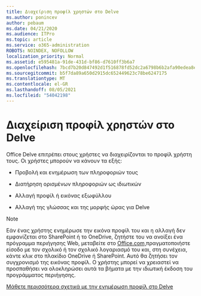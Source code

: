 ```yaml
---
title: Διαχείριση προφίλ χρηστών στο Delve
ms.author: ponincev
author: pebaum
ms.date: 04/21/2020
ms.audience: ITPro
ms.topic: article
ms.service: o365-administration
ROBOTS: NOINDEX, NOFOLLOW
localization_priority: Normal
ms.assetid: e595481a-91de-431d-bf86-d7610ff3b6a7
ms.openlocfilehash: 7bcd7b20d847492d1f516878fd52dc2a6798b6b2afa90edea8eb4e460834a4eb
ms.sourcegitcommit: b5f7da89a650d2915dc652449623c78be6247175
ms.translationtype: MT
ms.contentlocale: el-GR
ms.lasthandoff: 08/05/2021
ms.locfileid: "54042198"
---
```

# <a name="manage-user-profiles-in-delve"></a>Διαχείριση προφίλ χρηστών στο Delve

Office Delve επιτρέπει στους χρήστες να διαχειρίζονται το προφίλ χρήστη τους. Οι χρήστες μπορούν να κάνουν τα εξής:
  
- Προβολή και ενημέρωση των πληροφοριών τους
    
- Διατήρηση ορισμένων πληροφοριών ως ιδιωτικών
    
- Αλλαγή προφίλ ή εικόνας εξωφύλλου
    
- Αλλαγή της γλώσσας και της μορφής ώρας για Delve
    
> [!NOTE]
> Εάν ένας χρήστης ενημέρωσε την εικόνα προφίλ του και η αλλαγή δεν εμφανίζεται στο SharePoint ή το OneDrive, ζητήστε του να ανοίξει ένα πρόγραμμα περιήγησης Web, μεταβείτε στο [Office.com,](https://www.office.com)πραγματοποιήστε είσοδο με τον σχολικό ή τον σχολικό λογαριασμό του και, στη συνέχεια, κάντε κλικ στο πλακίδιο OneDrive ή SharePoint. Αυτό θα ζητήσει τον συγχρονισμό της εικόνας προφίλ. Ο χρήστης μπορεί να χρειαστεί να προσπαθήσει να ολοκληρώσει αυτά τα βήματα με την ιδιωτική έκδοση του προγράμματος περιήγησης. 
  
[Μάθετε περισσότερα σχετικά με την ενημέρωση προφίλ στο Delve](https://go.microsoft.com/fwlink/?linkid=735070)
  


